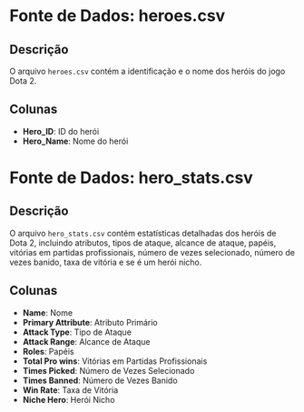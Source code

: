 # Fonte de Dados: heroes.csv

## Descrição
O arquivo `heroes.csv` contém a identificação e o nome dos heróis do jogo Dota 2.

## Colunas
- **Hero_ID**: ID do herói
- **Hero_Name**: Nome do herói


# Fonte de Dados: hero_stats.csv

## Descrição
O arquivo `hero_stats.csv` contém estatísticas detalhadas dos heróis de Dota 2, incluindo atributos, tipos de ataque, alcance de ataque, papéis, vitórias em partidas profissionais, número de vezes selecionado, número de vezes banido, taxa de vitória e se é um herói nicho.

## Colunas
- **Name**: Nome
- **Primary Attribute**: Atributo Primário
- **Attack Type**: Tipo de Ataque
- **Attack Range**: Alcance de Ataque
- **Roles**: Papéis
- **Total Pro wins**: Vitórias em Partidas Profissionais
- **Times Picked**: Número de Vezes Selecionado
- **Times Banned**: Número de Vezes Banido
- **Win Rate**: Taxa de Vitória
- **Niche Hero**: Herói Nicho

